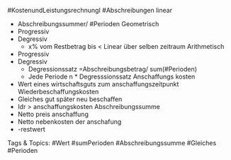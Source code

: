  #KostenundLeistungsrechnungI #Abschreibungen linear
  - Abschreibungssummer/ #Perioden
 Geometrisch
  - Progressiv
  - Degressiv
    - x% vom Restbetrag bis < Linear über selben zeitraum
 Arithmetisch
  - Progressiv 
  - Degressiv
    - Degressionssatz =Abschreibungsbetrag/ sum(#Perioden)
    - Jede Periode n * Degresssionssatz
 Anschaffungs kosten
  - Wert eines wirtschaftsguts zum anschaffungszeitpunkt
 Wiederbeschaffungskosten
  - Gleiches gut später neu beschaffen
  - Idr > anschaffungskosten
 Abschreibungssumme
  - Netto preis anschaffung
  - Netto nebenkosten der anschafung
  - -restwert

   Tags & Topics:
   #Wert
   #sumPerioden
   #Abschreibungssumme
   #Gleiches
   #Perioden